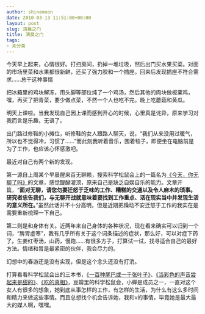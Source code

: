 ```yaml
---
author: shinemoon
date: 2010-03-13 11:51:00+00:00
layout: post
slug: 清晨之门
title: 清晨之门
tags:
- 未分类
---
```


今天早上起来，心情很好。打扫房间，扔掉一堆垃圾，然后出门买水果买菜。对面的市场里菜和水果都很新鲜，还买了强力胶和一个插座。回来后发现插座不符合需求……总干这种事情  
  
把冰箱里的鸡块解冻，用头脚等部位炖了一个鸡汤，然后其他的肉块做板栗鸡，嘿，再买了把青菜，要少做点菜，不然一个人也吃不完。晚上吃蘑菇和黄瓜。  
  
明天上课啦。当我发现自己因上课而感到开心的时候，心里真是诧异，原来学习对我而言是乐趣，无语了。  
  
出门路过修鞋的小摊位，听修鞋的女人跟路人聊天，说，“我们从来没用过暖气，所以也不觉得冷，习惯了……”而此刻我听着音乐，围着毯子，即便坐在电脑前是为了工作，也应该心怀感激吧。  
  
最近对自己有两个新的发现。  
  
第一源自上周某个早晨醒来百无聊赖，搜索科学松鼠会上的一篇名为[《今天，你无聊了吗》](http://songshuhui.net/archives/1081.html)的文章，感觉醍醐灌顶，原来自己是缺乏自娱自乐的能力。文章开篇，“**面对无聊，请您勿要迁怒于乏味的工作、糟糕的交通以及令人麻木的琐事。研究者忠告我们，与无聊开战就意味着要找到工作重点、活在现实当中并发现生活的意义所在。**”虽然此话并不十分高明，但是近期把躁动不安迁怒于工作的我实在是需要重新梳理一下自己。  
  
第二则是和身体有关。近两年来自己身体的各种状况，现在看来确实可以归到一个词，“脾胃虚寒”，我有几乎所有关于这个词条描述的症状，那么好，可以对症下药了。生姜红枣汤，山药，慢跑……有很多方子，打算试一试，找寻适合自己的最好方法。情绪和胃是最紧密的伙伴，我会尽力的。  
  
幻想中的春游还是没有实现，但是这个念头还没有打消。  
  
打算看看科学松鼠会出的三本书，[《一百种尾巴或一千张叶子》](http://www.douban.com/subject/4302762/)、[《当彩色的声音尝起来是甜的》](http://www.douban.com/subject/3392046/)、[《吃的真相》](http://www.douban.com/subject/4121562/)，豆瓣里的科学松鼠会，小蝉是成员之一，一直对这个女人有很多的想象，她到底从事怎样的工作，有怎样的生活，为什么有这么多时间和精力来做这些事情。而且总想找个机会告诉她，我和v的事情，毕竟她是最大最大的媒人啊，嘿嘿。
